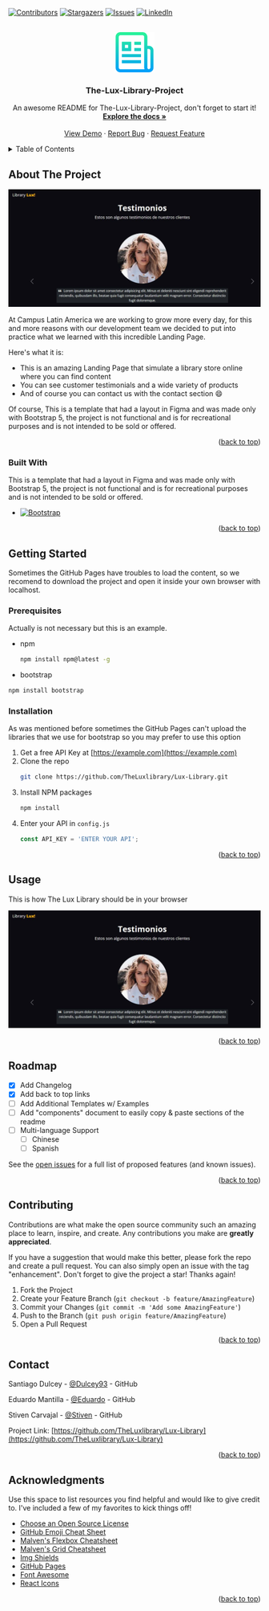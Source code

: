 <a name="readme-top"></a>

[![Contributors][contributors-shield]][contributors-url]
[![Stargazers][stars-shield]][stars-url]
[![Issues][issues-shield]][issues-url]
[![LinkedIn][linkedin-shield]][linkedin-url]



<!-- PROJECT LOGO -->
<br />
<div align="center">
  <a href="https://github.com/TheLuxlibrary/Lux-Library">
    <img src="Assets\images\logo.png" alt="Logo" width="80" height="80">
  </a>

  <h3 align="center">The-Lux-Library-Project</h3>

  <p align="center">
    An awesome README for The-Lux-Library-Project, don't forget to start it!
    <br />
    <a href="https://github.com/TheLuxlibrary/Lux-Library"><strong>Explore the docs »</strong></a>
    <br />
    <br />
    <a href="https://theluxlibrary.github.io/Lux-Library">View Demo</a>
    ·
    <a href="https://github.com/TheLuxlibrary/Lux-Library/issues">Report Bug</a>
    ·
    <a href="https://github.com/TheLuxlibrary/Lux-Library/issues">Request Feature</a>
  </p>
</div>



<!-- TABLE OF CONTENTS -->
<details>
  <summary>Table of Contents</summary>
  <ol>
    <li>
      <a href="#about-the-project">About The Project</a>
      <ul>
        <li><a href="#built-with">Built With</a></li>
      </ul>
    </li>
    <li>
      <a href="#getting-started">Getting Started</a>
      <ul>
        <li><a href="#prerequisites">Prerequisites</a></li>
        <li><a href="#installation">Installation</a></li>
      </ul>
    </li>
    <li><a href="#usage">Usage</a></li>
    <li><a href="#roadmap">Roadmap</a></li>
    <li><a href="#contributing">Contributing</a></li>
    <li><a href="#contact">Contact</a></li>
    <li><a href="#acknowledgments">Acknowledgments</a></li>
  </ol>
</details>



<!-- ABOUT THE PROJECT -->
## About The Project

[![Product Name Screen Shot][product-screenshot]](https://theluxlibrary.github.io/Lux-Library/)

At Campus Latin America we are working to grow more every day, for this and more reasons with our development team we decided to put into practice what we learned with this incredible Landing Page.

Here's what it is:
* This is an amazing Landing Page that simulate a library store online where you can find content
* You can see customer testimonials and a wide variety of products
* And of course you can contact us with the contact section :smile:

Of course, This is a template that had a layout in Figma and was made only with Bootstrap 5, the project is not functional and is for recreational purposes and is not intended to be sold or offered.

<p align="right">(<a href="#readme-top">back to top</a>)</p>



### Built With

This is a template that had a layout in Figma and was made only with Bootstrap 5, the project is not functional and is for recreational purposes and is not intended to be sold or offered.

* [![Bootstrap][Bootstrap.com]][Bootstrap-url]

<p align="right">(<a href="#readme-top">back to top</a>)</p>



<!-- GETTING STARTED -->
## Getting Started

Sometimes the GitHub Pages have troubles to load the content, so we recomend to download the project and open it inside your own browser with localhost.

### Prerequisites

Actually is not necessary but this is an example.
* npm
  ```sh
  npm install npm@latest -g
  ```
* bootstrap
```sh
npm install bootstrap
 ```

### Installation

As was mentioned before sometimes the GitHub Pages can't upload the libraries that we use for bootstrap so you may prefer to use this option

1. Get a free API Key at [https://example.com](https://example.com)
2. Clone the repo
   ```sh
   git clone https://github.com/TheLuxlibrary/Lux-Library.git
   ```
3. Install NPM packages
   ```sh
   npm install
   ```
4. Enter your API in `config.js`
   ```js
   const API_KEY = 'ENTER YOUR API';
   ```

<p align="right">(<a href="#readme-top">back to top</a>)</p>



<!-- USAGE EXAMPLES -->
## Usage

This is how The Lux Library should be in your browser

[![Product Name Screen Shot][product-screenshot]](https://theluxlibrary.github.io/Lux-Library/)

<p align="right">(<a href="#readme-top">back to top</a>)</p>



<!-- ROADMAP -->
## Roadmap

- [x] Add Changelog
- [x] Add back to top links
- [ ] Add Additional Templates w/ Examples
- [ ] Add "components" document to easily copy & paste sections of the readme
- [ ] Multi-language Support
    - [ ] Chinese
    - [ ] Spanish

See the [open issues](https://github.com/TheLuxlibrary/Lux-Library/issues) for a full list of proposed features (and known issues).

<p align="right">(<a href="#readme-top">back to top</a>)</p>



<!-- CONTRIBUTING -->
## Contributing

Contributions are what make the open source community such an amazing place to learn, inspire, and create. Any contributions you make are **greatly appreciated**.

If you have a suggestion that would make this better, please fork the repo and create a pull request. You can also simply open an issue with the tag "enhancement".
Don't forget to give the project a star! Thanks again!

1. Fork the Project
2. Create your Feature Branch (`git checkout -b feature/AmazingFeature`)
3. Commit your Changes (`git commit -m 'Add some AmazingFeature'`)
4. Push to the Branch (`git push origin feature/AmazingFeature`)
5. Open a Pull Request

<p align="right">(<a href="#readme-top">back to top</a>)</p>



<!-- CONTACT -->
## Contact

Santiago Dulcey - [@Dulcey93](https://github.com/Dulcey93) - GitHub

Eduardo Mantilla - [@Eduardo](https://github.com/EduardoMantillaCampus) - GitHub

Stiven Carvajal - [@Stiven](https://github.com/StivenCarvajalCampus) - GitHub

Project Link: [https://github.com/TheLuxlibrary/Lux-Library](https://github.com/TheLuxlibrary/Lux-Library)

<p align="right">(<a href="#readme-top">back to top</a>)</p>



<!-- ACKNOWLEDGMENTS -->
## Acknowledgments

Use this space to list resources you find helpful and would like to give credit to. I've included a few of my favorites to kick things off!

* [Choose an Open Source License](https://choosealicense.com)
* [GitHub Emoji Cheat Sheet](https://www.webpagefx.com/tools/emoji-cheat-sheet)
* [Malven's Flexbox Cheatsheet](https://flexbox.malven.co/)
* [Malven's Grid Cheatsheet](https://grid.malven.co/)
* [Img Shields](https://shields.io)
* [GitHub Pages](https://pages.github.com)
* [Font Awesome](https://fontawesome.com)
* [React Icons](https://react-icons.github.io/react-icons/search)

<p align="right">(<a href="#readme-top">back to top</a>)</p>



<!-- MARKDOWN LINKS & IMAGES -->
<!-- https://www.markdownguide.org/basic-syntax/#reference-style-links -->
[contributors-shield]: https://img.shields.io/github/contributors/TheLuxlibrary/Lux-Library.svg?style=for-the-badge
[contributors-url]: https://github.com/TheLuxlibrary/Lux-Library/graphs/contributors
[stars-shield]: https://img.shields.io/github/stars/TheLuxlibrary/Lux-Library.svg?style=for-the-badge
[stars-url]: https://github.com/TheLuxlibrary/Lux-Library/stargazers
[issues-shield]: https://img.shields.io/github/issues/TheLuxlibrary/Lux-Library.svg?style=for-the-badge
[issues-url]: https://github.com/TheLuxlibrary/Lux-Library/issues
[linkedin-shield]: https://img.shields.io/badge/-LinkedIn-black.svg?style=for-the-badge&logo=linkedin&colorB=555
[linkedin-url]: https://www.linkedin.com/in/dulcey93
[product-screenshot]: Assets\images\screenshot2.JPG
[Bootstrap.com]: https://img.shields.io/badge/Bootstrap-563D7C?style=for-the-badge&logo=bootstrap&logoColor=white
[Bootstrap-url]: https://getbootstrap.com